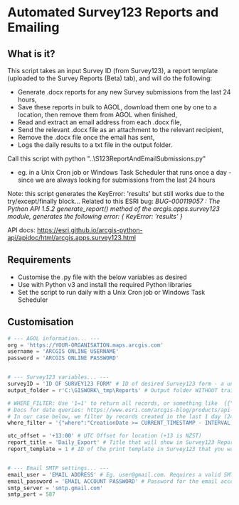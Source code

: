 # Automated Survey123 Reports and Emailing

## What is it?
This script takes an input Survey ID (from Survey123), a report template (uploaded to the Survey Reports (Beta) tab), and will do the following:

- Generate .docx reports for any new Survey submissions from the last 24 hours,
- Save these reports in bulk to AGOL, download them one by one to a location, then remove them from AGOL when finished,
- Read and extract an email address from each .docx file, 
- Send the relevant .docx file as an attachment to the relevant recipient, 
- Remove the .docx file once the email has sent,
- Logs the daily results to a txt file in the output folder.

Call this script with     python "..\S123ReportAndEmailSubmissions.py"     
- eg. in a Unix Cron job or Windows Task Scheduler that runs once a day - since we are always looking for submissions from the last 24 hours

Note: this script generates the KeyError: 'results' but still works due to the try/except/finally block...
Related to this ESRI bug:
*BUG-000119057 : The Python API 1.5.2 generate_report() method of the arcgis.apps.survey123 module, generates the following error: { KeyError: 'results' }*

API docs: https://esri.github.io/arcgis-python-api/apidoc/html/arcgis.apps.survey123.html

## Requirements
- Customise the .py file with the below variables as desired
- Use with Python v3 and install the required Python libraries
- Set the script to run daily with a Unix Cron job or Windows Task Scheduler

## Customisation
```python
# --- AGOL information... ---
org = 'https://YOUR-ORGANISATION.maps.arcgis.com'
username = 'ARCGIS ONLINE USERNAME'
password = 'ARCGIS ONLINE PASSWORD'


# --- Survey123 variables... ---
surveyID = 'ID OF SURVEY123 FORM' # ID of desired Survey123 form - a unique ID like 4c1b359c4e294c54a02b22b42413f1
output_folder = r'C:\GISWORK\_tmp\Reports' # Output folder WITHOUT trailing slash. This is also where the log file is stored.

# WHERE_FILTER: Use '1=1' to return all records, or something like  {{"where":"<col>='<value>'"}  - supports SQL syntax
# Docs for date queries: https://www.esri.com/arcgis-blog/products/api-rest/data-management/querying-feature-services-date-time-queries/
# In our case below, we filter by records created in the last 1 day (24 hrs). This works for us as the script is run on a daily schedule.
where_filter = '{"where":"CreationDate >= CURRENT_TIMESTAMP - INTERVAL \'1\' DAY"}'

utc_offset = '+13:00' # UTC Offset for location (+13 is NZST)
report_title = 'Daily_Export' # Title that will show in Survey123 Reports recent task list
report_template = 1 # ID of the print template in Survey123 that you want to use (0 = ESRI's sample, 1 = first custom report, 2 = second custom report, etc)


# --- Email SMTP settings... ---
email_user = 'EMAIL ADDRESS' # Eg. user@gmail.com. Requires a valid SMTP-enabled email account (Eg. a Gmail acct with the SMTP settings below)
email_password = 'EMAIL ACCOUNT PASSWORD' # Password for the email account
smtp_server = 'smtp.gmail.com'
smtp_port = 587
```
